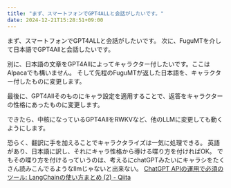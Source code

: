 ```yaml
---
title: "まず、スマートフォンでGPT4ALLと会話がしたいです。"
date: 2024-12-21T15:28:51+09:00
---
```

まず、スマートフォンでGPT4ALLと会話がしたいです。
次に、FuguMTを介して日本語でGPT4Allと会話したいです。

別に、日本語の文章をGPT4Allによってキャラクター付したいです。ここはAlpacaでも構いません。
そして先程のFuguMTが返した日本語を、キャラクター付したものに変更します。

最後に、GPT4Allそのものにキャラ設定を適用することで、返答をキャラクターの性格にあったものに変更します。

できたら、中核になっているGPT4AllをRWKVなど、他のLLMに変更しても動くようにします。


恐らく、翻訳に手を加えることでキャラクタライズは一気に処理できる。
英語があり、日本語に訳し、それにキャラ性格から導ける喋り方を付ければOK。
でもその喋り方を付けるっていうのは、考えるにchatGPTみたいにキャラシをたくさん読みこんでるようなllmじゃないと出来ない。
[ChatGPT APIの運用で必須のツール: LangChainの使い方まとめ (2) - Qiita](https://qiita.com/sakasegawa/items/9b6c79dc11bc3a1bc0ed)
